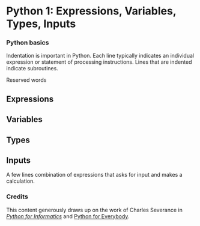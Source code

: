 # Python 1: Expressions, Variables, Types, Inputs

### Python basics

Indentation is important in Python. Each line typically indicates an individual expression or statement of processing instructions. Lines that are indented indicate subroutines. 

Reserved words

## Expressions

## Variables

## Types

## Inputs

A few lines combination of expressions that asks for input and makes a calculation.  

### Credits
This content generously draws up on the work of Charles Severance in [_Python for Informatics_](http://www.pythonlearn.com/book.php) and [Python for Everybody](https://www.py4e.com/). 

